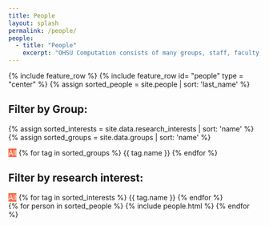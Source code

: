 ```yaml
---
title: People
layout: splash
permalink: /people/
people:
  - title: "People"
    excerpt: "OHSU Computation consists of many groups, staff, faculty, and students. If you want to join, we want you! To add yourself, look at the [instructions in the README for this repository.](https://github.com/drylabyrinth/drylabyrinth.github.io/blob/master/README.md)"
---
```


<script
  src="https://code.jquery.com/jquery-3.3.1.min.js"
  integrity="sha256-FgpCb/KJQlLNfOu91ta32o/NMZxltwRo8QtmkMRdAu8="
  crossorigin="anonymous"></script>

<script src="https://unpkg.com/imagesloaded@4/imagesloaded.pkgd.min.js"></script>

<script src="https://unpkg.com/isotope-layout@3/dist/isotope.pkgd.min.js"></script>

{% include feature_row %}
{% include feature_row id= "people" type = "center" %}
{% assign sorted_people = site.people | sort: 'last_name' %}

## Filter by Group:

{% assign sorted_interests = site.data.research_interests | sort: 'name' %}
{% assign sorted_groups = site.data.groups | sort: 'name' %}

<div class="button-group filter-button-group">
	<a class="button active btn btn--info" data-filter="*">All</a>
	{% for tag in sorted_groups %}
		<a class="button btn btn--info" data-filter=".{{ tag.acronym }}">{{ tag.name }}</a>
	{% endfor %}
</div>

## Filter by research interest:

<div class="button-group filter-button-group">
	<a class="button active btn btn--info" data-filter="*">All</a>
	{% for tag in sorted_interests %}
		<a class="button btn btn--info" data-filter=".{{ tag.tag }}">{{ tag.name }}</a>
	{% endfor %}
</div>

<div class="grid__wrapper">
	{% for person in sorted_people %}
    {% include people.html %}
  {% endfor %}
</div>



<style type="text/css">

	a.button.active {
		background: #F76B48;
		color: #fff;
	}

body {
	height: 100%;
	cursor: default;
}

#card {
	float: left;
	width: 350px;
	height: 350px;
	margin: 10% auto;
	border-radius: 8px;
	box-shadow: 0px 2px 6px rgba(0, 0, 0, 0.2), 0px 2px 6px rgba(0, 0, 0, 0.4);
}

#profile {
	cursor: grabbing;
	width: 330px;
	height: 350px;
	position: relative;
	top: 30px;
	border-radius: 8px;
}

img {
	width: 100px;
	height: 100px;
	border-radius: 100px;
	top: 32px;
	display: block;
	margin: 0 auto;
}

.card1 {
	color: rgba(38, 50, 56, 1);
	font-family: 'Roboto Condensed', sans-serif !important;
	font-size: 30px !important;
	font-weight: 700;
	text-align: center;
	position: relative;
	top: 10px;
	padding-bottom: 20px;
}

.icons {
	text-align: center;
	position: relative;
	top: 10spx;
}

.card2 {
	color: rgba(38, 50, 56, .87);
	font-family: 'Roboto Condensed', sans-serif !important;
	font-size: 14px !important;
	font-weight: 400;
	text-align: center;
	position: relative;
	top: 10px;
}
.card3 {
	color: rgba(38, 50, 56, .87);
	font-family: 'Roboto Condensed', sans-serif !important;
	font-size: 12px !important;
	font-weight: 400;
	text-align: center;
	position: relative;
	top: 10px;
}
</style>

<script>

	// init Isotope

	var $container = $(".grid__wrapper").imagesLoaded(function(){
		$container.isotope({
			itemSelector: '.card',
			sortBy: 'random'
			
	  		// options
		});
	});
  
	// filter items on button click
	$('.filter-button-group').on( 'click', 'a', function() {
	  var filterValue = $(this).attr('data-filter');
	  $container.isotope({ filter: filterValue });
	});

	$('.button-group a.button').on('click', function(){
		$('.button-group a.button').removeClass('active');
		$(this).addClass('active');
	});

</script>
